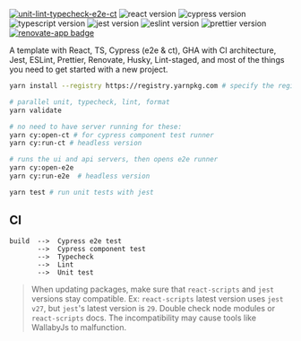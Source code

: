 [![unit-lint-typecheck-e2e-ct](https://github.com/muratkeremozcan/react-cypress-ts-vite-template/actions/workflows/main.yml/badge.svg?branch=main)](https://github.com/muratkeremozcan/react-cypress-ts-vite-template/actions/workflows/main.yml)
![react version](https://img.shields.io/badge/react-18.2.0-brightgreen)
![cypress version](https://img.shields.io/badge/cypress-12.17.3-brightgreen)
![typescript version](https://img.shields.io/badge/typescript-4.3.2-brightgreen)
![jest version](https://img.shields.io/badge/jest-27.3.1-brightgreen)
![eslint version](https://img.shields.io/badge/eslint-8.47.0-brightgreen)
![prettier version](https://img.shields.io/badge/prettier-2.8.8-brightgreen)
[![renovate-app badge][renovate-badge]][renovate-app]

[renovate-badge]: https://img.shields.io/badge/renovate-app-blue.svg
[renovate-app]: https://renovateapp.com/

A template with React, TS, Cypress (e2e & ct), GHA with CI architecture, Jest,
ESLint, Prettier, Renovate, Husky, Lint-staged, and most of the things you need
to get started with a new project.

```bash
yarn install --registry https://registry.yarnpkg.com # specify the registry in case you are using a proprietary registry

# parallel unit, typecheck, lint, format
yarn validate

# no need to have server running for these:
yarn cy:open-ct # for cypress component test runner
yarn cy:run-ct # headless version

# runs the ui and api servers, then opens e2e runner
yarn cy:open-e2e
yarn cy:run-e2e  # headless version

yarn test # run unit tests with jest
```

## CI

```
build  -->  Cypress e2e test
       -->  Cypress component test
       -->  Typecheck
       -->  Lint
       -->  Unit test
```

> When updating packages, make sure that `react-scripts` and `jest` versions
> stay compatible. Ex: `react-scripts` latest version uses `jest v27`, but
> `jest`'s latest version is `29`. Double check node modules or `react-scripts`
> docs. The incompatibility may cause tools like WallabyJs to malfunction.
